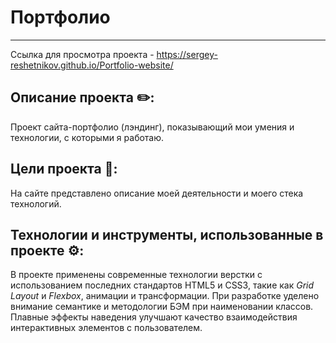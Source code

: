 # Портфолио
***

Ссылка для просмотра проекта - https://sergey-reshetnikov.github.io/Portfolio-website/

## Описание проекта ✏️:
Проект сайта-портфолио (лэндинг), показывающий мои умения и технологии, с которыми я работаю.

## Цели проекта 🎯:
На сайте представлено описание моей деятельности и моего стека технологий.

## Технологии и инструменты, использованные в проекте ⚙️:
В проекте применены современные технологии верстки с использованием последних стандартов HTML5 и CSS3, такие как *Grid Layout* и *Flexbox*, анимации и трансформации. При разработке уделено внимание семантике и методологии БЭМ при наименовании классов. Плавные эффекты наведения улучшают качество взаимодействия интерактивных элементов с пользователем.
